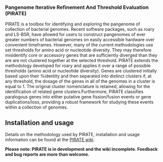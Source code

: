 ### Pangenome Iterative Refinement And Threshold Evaluation (PIRATE)
PIRATE is a toolbox for identifying and exploring the pangenome of collection of bacterial genomes. Recent software packages, such as roary and LS-BSR, have allowed for users to construct pangenomes of ever greater numbers of bacterial genomes on easily accessible hardware over convenient timeframes. However, many of the current methodologies use set thresholds for amino acid or nucleotide diversity. They may therefore misidentify core or accessory genes that are sufficiently diverged than they are are not clustered together at the selected threshold. PIRATE extends the methodology developed for roary and applies it over a range of possible thresholds (amino acid or nucleotide diversity). Genes are clustered initially based upon their %identity and then separated into distinct clusters if, at any threshold, the dosage of the genes in all of the genomes in a cluster is equal to 1. The original cluster nomenclature is retained, allowing for the identification of related gene clusters.Furthermore, PIRATE classifies paralogous genes into either putative gene fission/fusion events or gene duplications/loss, providing a robust framework for studying these events within a collection of genomes.

## Installation and usage
Details on the methodology used by PIRATE, installation and usage information can be found at the [PIRATE wiki](https://github.com/SionBayliss/PIRATE/wiki). 

**Please note: PIRATE is in development and the wiki incomplete. Feedback and bug reports are more than welcome.**
